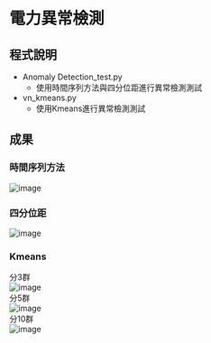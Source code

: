 # 電力異常檢測
## 程式說明
* Anomaly Detection_test.py
  * 使用時間序列方法與四分位距進行異常檢測測試
* vn_kmeans.py
  * 使用Kmeans進行異常檢測測試
## 成果
### 時間序列方法
![image](https://user-images.githubusercontent.com/109200788/178962620-d010cc45-dc28-4190-b362-39e0cd8f6b9e.png)
### 四分位距
![image](https://user-images.githubusercontent.com/109200788/178962834-70b2cf8e-ff6e-4227-a042-38fe1514fdc6.png)
### Kmeans
分3群  
![image](https://user-images.githubusercontent.com/109200788/178963255-7e07eb32-0bde-4a6a-9776-071c28a9b772.png)  
分5群  
![image](https://user-images.githubusercontent.com/109200788/178963310-0451cb49-03c8-4c7a-aa01-a42d646dfb72.png)  
分10群  
![image](https://user-images.githubusercontent.com/109200788/178963363-453de25f-61e3-4748-ad19-8d02f00029f6.png)


